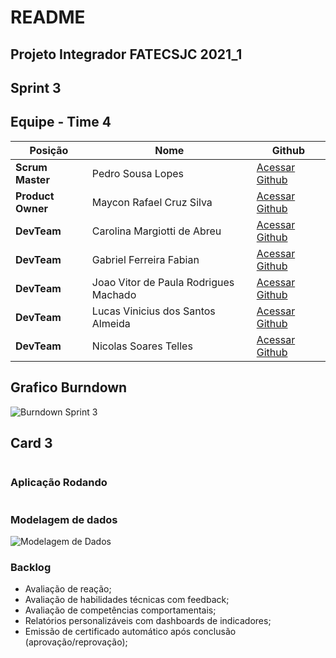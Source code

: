 # README
## Projeto Integrador FATECSJC 2021_1 ##
## Sprint 3

## Equipe - Time 4

Posição | Nome | Github
------------ | ------------ | -------------
**Scrum Master** | Pedro Sousa Lopes | [Acessar Github](https://github.com/PedroSousaLopes)
**Product Owner**| Maycon Rafael Cruz Silva | [Acessar Github](https://github.com/PedroSousaLopes)
**DevTeam**  | Carolina Margiotti de Abreu | [Acessar Github](https://github.com/CarolinaMargiotti)
**DevTeam**  | Gabriel Ferreira Fabian | [Acessar Github](https://github.com/gabriel-fabian)
**DevTeam**  | Joao Vitor de Paula Rodrigues Machado | [Acessar Github](https://github.com/Joaoom9596)
**DevTeam**  | Lucas Vinicius dos Santos Almeida| [Acessar Github](https://github.com/lucasvns)
**DevTeam**  | Nicolas Soares Telles | [Acessar Github](https://github.com/nicolastelles)


## Grafico Burndown
![Burndown Sprint 3](https://user-images.githubusercontent.com/61850709/118410569-7ae9e380-b666-11eb-9e17-12142e6a03d9.png)
## Card 3
![]()
### Aplicação Rodando
![]()
### Modelagem de dados
![Modelagem de Dados](https://user-images.githubusercontent.com/61850709/118410613-af5d9f80-b666-11eb-892d-997aef72a9d6.jpg)



### Backlog

- Avaliação de reação;
- Avaliação de habilidades técnicas com feedback;
- Avaliação de competências comportamentais;
- Relatórios personalizáveis com dashboards de indicadores;
- Emissão de certificado automático após conclusão (aprovação/reprovação);
